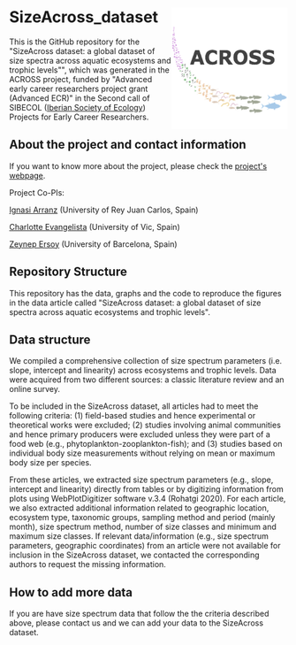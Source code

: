 # SizeAcross_dataset <img src="graphs/logo_across.png" align="right" height="220" width="210" ></a>

This is the GitHub repository for the "SizeAcross dataset: a global dataset of size spectra across aquatic ecosystems and trophic levels"", which was generated in the ACROSS project, funded by "Advanced early career researchers project grant (Advanced ECR)"
in the Second call of SIBECOL ([Iberian Society of Ecology](https://www.sibecol.org/en/)) Projects for Early Career Researchers.


## About the project and contact information

If you want to know more about the project, please check the [project's webpage](https://sibecol-across.com/).

Project Co-PIs: 

<a href="https://www.ignasiarranz.com/" target="_blank">Ignasi Arranz</a> (University of Rey Juan Carlos, Spain)

<a href="https://charlotteevangelista.weebly.com/" target="_blank">Charlotte Evangelista</a> (University of Vic, Spain)

<a href="https://zeynepersoy.com/" target="_blank">Zeynep Ersoy</a> (University of Barcelona, Spain)


## Repository Structure

This repository has the data, graphs and the code to reproduce the figures in the data article called "SizeAcross dataset: a global dataset of size spectra across aquatic ecosystems and trophic levels".


## Data structure

We compiled a comprehensive collection of size spectrum parameters (i.e. slope, intercept and linearity) across ecosystems and trophic levels. Data were acquired from two different sources: a classic literature review and an online survey. 

To be included in the SizeAcross dataset, all articles had to meet the following criteria: (1) field-based studies and hence experimental or theoretical works were excluded; (2) studies involving animal communities and hence primary producers were excluded unless they were part of a food web (e.g., phytoplankton-zooplankton-fish); and (3) studies based on individual body size measurements without relying on mean or maximum body size per species.

From these articles, we extracted size spectrum parameters (e.g., slope, intercept and linearity) directly from tables or by digitizing information from plots using WebPlotDigitizer software v.3.4 (Rohatgi 2020). For each article, we also extracted additional information related to geographic location, ecosystem type, taxonomic groups, sampling method and period (mainly month), size spectrum method, number of size classes and minimum and maximum size classes. If relevant data/information (e.g., size spectrum parameters, geographic coordinates) from an article were not available for inclusion in the SizeAcross dataset, we contacted the corresponding authors to request the missing information. 


## How to add more data

If you are have size spectrum data that follow the the criteria described above, please contact us and we can add your data to the SizeAcross dataset.
